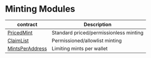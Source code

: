 # Minting Modules

| contract                              | Description                                |
| ------------------------------------- | ------------------------------------------ |
| [PricedMint](PricedMint.md)           | Standard priced/permissionless minting     |
| [ClaimList](ClaimList.md)             | Permissioned/allowlist  minting            |
| [MintsPerAddress](MintsPerAddress.md) | Limiting mints per wallet                  |